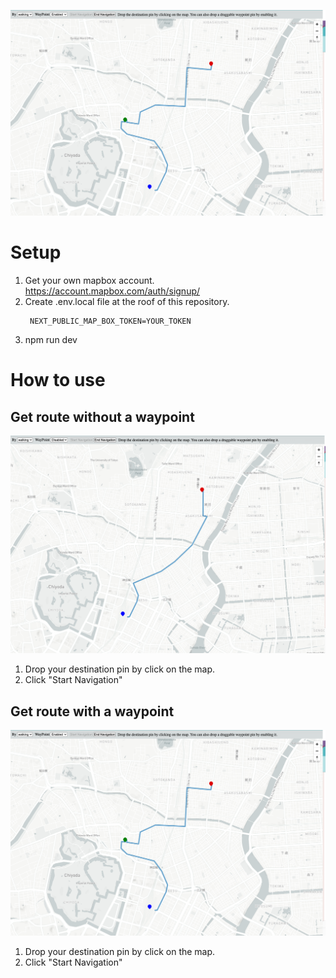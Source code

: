 ![](./images/overview.png)

# Setup 

1. Get your own mapbox account.
   https://account.mapbox.com/auth/signup/
2. Create .env.local file at the roof of this repository.
   ```dotenv
    NEXT_PUBLIC_MAP_BOX_TOKEN=YOUR_TOKEN
   ```
3. npm run dev

# How to use

## Get route without a waypoint
![](./images/route.png)
1. Drop your destination pin by click on the map.
2. Click "Start Navigation"

## Get route with a waypoint
![](./images/overview.png)
1. Drop your destination pin by click on the map.
2. Click "Start Navigation"
